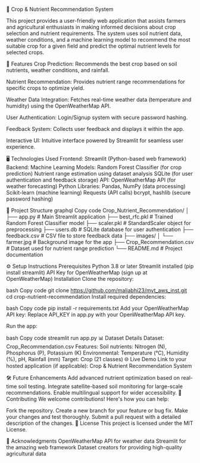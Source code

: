 
🌾 Crop & Nutrient Recommendation System

This project provides a user-friendly web application that assists farmers and agricultural enthusiasts in making informed decisions about crop selection and nutrient requirements. The system uses soil nutrient data, weather conditions, and a machine learning model to recommend the most suitable crop for a given field and predict the optimal nutrient levels for selected crops.

🚀 Features
Crop Prediction: Recommends the best crop based on soil nutrients, weather conditions, and rainfall.

Nutrient Recommendation: Provides nutrient range recommendations for specific crops to optimize yield.

Weather Data Integration: Fetches real-time weather data (temperature and humidity) using the OpenWeatherMap API.

User Authentication: Login/Signup system with secure password hashing.

Feedback System: Collects user feedback and displays it within the app.

Interactive UI: Intuitive interface powered by Streamlit for seamless user experience. 

🖥 Technologies Used
Frontend: Streamlit (Python-based web framework)
Backend:
Machine Learning Models:
Random Forest Classifier (for crop prediction)
Nutrient range estimation using dataset analysis
SQLite (for user authentication and feedback storage)
API: OpenWeatherMap API (for weather forecasting)
Python Libraries:
Pandas, NumPy (data processing)
Scikit-learn (machine learning)
Requests (API calls)
bcrypt, hashlib (secure password hashing)

📁 Project Structure
graphql
Copy code
Crop_Nutrient_Recommendation/
│
├── app.py                       # Main Streamlit application
├── best_rfc.pkl                 # Trained Random Forest Classifier model
├── scaler.pkl                   # StandardScaler object for preprocessing
├── users.db                     # SQLite database for user authentication
├── feedback.csv                 # CSV file to store feedback data
├── images/
│   └── farmer.jpg               # Background image for the app
├── Crop_Recommendation.csv      # Dataset used for nutrient range prediction
└── README.md                    # Project documentation

⚙ Setup Instructions
Prerequisites
Python 3.8 or later
Streamlit installed (pip install streamlit)
API Key for OpenWeatherMap (sign up at OpenWeatherMap)
Installation
Clone the repository:

bash
Copy code
git clone https://github.com/maliabhi23/myt_aws_inst.git
cd crop-nutrient-recommendation
Install required dependencies:

bash
Copy code
pip install -r requirements.txt
Add your OpenWeatherMap API key: Replace API_KEY in app.py with your OpenWeatherMap API key.

Run the app:

bash
Copy code
streamlit run app.py
📊 Dataset Details
Dataset: Crop_Recommendation.csv
Features:
Soil nutrients: Nitrogen (N), Phosphorus (P), Potassium (K)
Environmental: Temperature (°C), Humidity (%), pH, Rainfall (mm)
Target: Crop (21 classes)
🌐 Live Demo
Link to your hosted application (if applicable): Crop & Nutrient Recommendation System

🛠 Future Enhancements
Add advanced nutrient optimization based on real-time soil testing.
Integrate satellite-based soil monitoring for large-scale recommendations.
Enable multilingual support for wider accessibility.
🤝 Contributing
We welcome contributions! Here's how you can help:

Fork the repository.
Create a new branch for your feature or bug fix.
Make your changes and test thoroughly.
Submit a pull request with a detailed description of the changes.
📝 License
This project is licensed under the MIT License.

🙌 Acknowledgments
OpenWeatherMap API for weather data
Streamlit for the amazing web framework
Dataset creators for providing high-quality agricultural data
